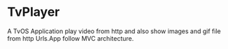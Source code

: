 # TvPlayer
A TvOS Application play video from http and also show images and gif file from http Urls.App follow MVC architecture.
